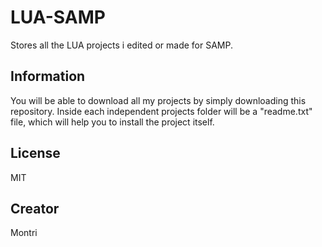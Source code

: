 # LUA-SAMP
Stores all the LUA projects i edited or made for SAMP.

## Information
You will be able to download all my projects by simply downloading this repository.
Inside each independent projects folder will be a "readme.txt" file, which will help you to install the project itself.

## License
MIT

## Creator
Montri
